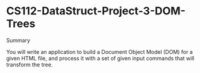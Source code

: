 # CS112-DataStruct-Project-3-DOM-Trees

Summary

You will write an application to build a Document Object Model (DOM) for a given HTML file, and process it with a set of given input commands that will transform the tree.
